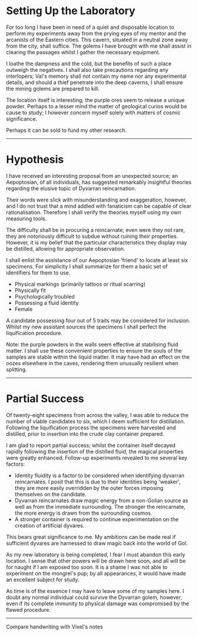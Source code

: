 # Setting Up the Laboratory

For too long I have been in need of a quiet and disposable location to perform my experiments away from the prying eyes of my mentor and the arcanists of the Eastern cities. This cavern, situated in a neutral zone away from the city, shall suffice. The golems I have brought with me shall assist in clearing the passages whilst I gather the necessary equipment.

I loathe the dampness and the cold, but the benefits of such a place outweigh the negatives. I shall also take precautions regarding any interlopers; Val's memory shall not contain my name nor any experimental details, and should a thief penetrate into the deep caverns, I shall ensure the mining golems are prepared to kill.

The location itself is interesting; the purple ores seem to release a unique powder. Perhaps to a lesser mind the matter of geological curios would be cause to study; I however concern myself solely with matters of cosmic significance.

Perhaps it can be sold to fund my other research.

<hr>

# Hypothesis

I have received an interesting proposal from an unexpected source; an Aepoptosian, of all individuals, has suggested remarkably insightful theories regarding the elusive topic of Dyvarran reincarnation.

Their words were slick with misunderstanding and exaggeration, however, and I do not trust that a mind addled with fanaticism can be capable of clear rationalisation. Therefore I shall verify the theories myself using my own measuring tools.

The difficulty shall be in procuring a reincarnate; even were they not rare, they are notoriously difficult to subdue without ruining their properties. However, it is my belief that the particular characteristics they display may be distilled, allowing for appropriate observation.

I shall enlist the assistance of our Aepoptosian 'friend' to locate at least six specimens. For simplicity I shall summarize for them a basic set of identifiers for them to use.

- Physical markings (primarily tattoos or ritual scarring)
- Physically fit
- Psychologically troubled
- Possessing a fluid identity
- Female

A candidate possessing four out of 5 traits may be considered for inclusion. Whilst my new assistant sources the specimens I shall perfect the liquification procedure.

Note: the purple powders in the walls seem effective at stabilising fluid matter. I shall use these convenient properties to ensure the souls of the samples are stable within the liquid matter. It may have had an effect on the oozes elsewhere in the caves, rendering them unusually resilient when splitting.

<hr>

# Partial Success

Of twenty-eight specimens from across the valley, I was able to reduce the number of viable candidates to six, which I deem sufficient for distillation. Following the liquification process the specimens were harvested and distilled, prior to insertion into the crude clay container prepared.

I am glad to report partial success; whilst the container itself decayed rapidly following the insertion of the distilled fluid, the magical properties were greatly enhanced. Follow-up experiments revealed to me several key factors:

- Identity fluidity is a factor to be considered when identifying dyvarran reincarnates. I posit that this is due to their identities being 'weaker', they are more easily overridden by the outer forces imposing themselves on the candidate.
- Dyvarran reincarnates draw magic energy from a non-Golian source as well as from the immediate surrounding. The stronger the reincarnate, the more energy is drawn from the surrounding cosmos.
- A stronger container is required to continue experimentation on the creation of artificial dyvares.

This bears great significance to me. My ambitions can be made real if sufficient dyvares are harnessed to draw magic back into the world of Gol.

As my new laboratory is being completed, I fear I must abandon this early location. I sense that other powers will be drawn here soon, and all will be for naught if I am exposed too soon. It is a shame I was not able to experiment on the mongrel's pup; by all appearances, it would have made an excellent subject for study.

As time is of the essence I may have to leave some of my samples here. I doubt any normal individual could survive the Dyvarran golem, however, even if its complete immunity to physical damage was compromised by the flawed procedure.

<hr>

Compare handwriting with Vixel's notes

